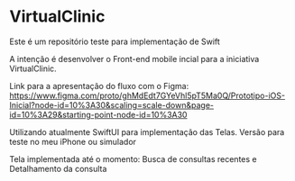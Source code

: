 # VirtualClinic
Este é um repositório teste para implementação de Swift

A intenção é desenvolver o Front-end mobile incial para a iniciativa VirtualClinic.

Link para a apresentação do fluxo com o  Figma: 
https://www.figma.com/proto/ghMdEdt7GYeVhl5pT5Ma0Q/Prototipo-iOS-Inicial?node-id=10%3A30&scaling=scale-down&page-id=10%3A29&starting-point-node-id=10%3A30

Utilizando atualmente SwiftUI para implementação das Telas. 
Versão para teste no meu iPhone ou simulador

Tela implementada até o momento: Busca de consultas recentes e Detalhamento da consulta
